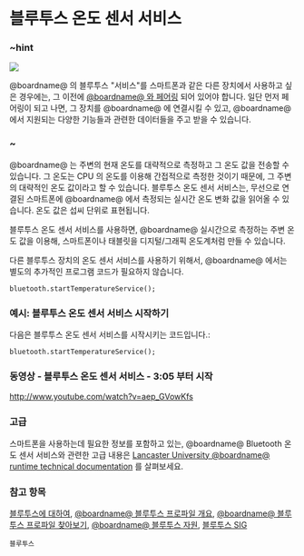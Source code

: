 # 블루투스 온도 센서 서비스

### ~hint

![](/static/bluetooth/Bluetooth_SIG.png)

@boardname@ 의 블루투스 "서비스"를 스마트폰과 같은 다른 장치에서 사용하고 싶은 경우에는, 그 이전에 [@boardname@ 와 페어링](/reference/bluetooth/bluetooth-pairing) 되어 있어야 합니다. 일단 먼저 페어링이 되고 나면, 그 장치를 @boardname@ 에 연결시킬 수 있고, @boardname@ 에서 지원되는 다양한 기능들과 관련한 데이터들을 주고 받을 수 있습니다.

### ~

@boardname@ 는 주변의 현재 온도를 대략적으로 측정하고 그 온도 값을 전송할 수 있습니다. 그 온도는 CPU 의 온도를 이용해 간접적으로 측정한 것이기 때문에, 그 주변의 대략적인 온도 값이라고 할 수 있습니다. 블루투스 온도 센서 서비스는, 무선으로 연결된 스마트폰에 @boardname@ 에서 측정되는 실시간 온도 변화 값을 읽어올 수 있습니다. 온도 값은 섭씨 단위로 표현됩니다.

블루투스 온도 센서 서비스를 사용하면, @boardname@ 실시간으로 측정하는 주변 온도 값을 이용해, 스마트폰이나 태블릿을 디지털/그래픽 온도계처럼 만들 수 있습니다.

다른 블루투스 장치의 온도 센서 서비스를 사용하기 위해서, @boardname@ 에서는 별도의 추가적인 프로그램 코드가 필요하지 않습니다.

```sig
bluetooth.startTemperatureService();
```

### 예시: 블루투스 온도 센서 서비스 시작하기

다음은 블루투스 온도 센서 서비스를 시작시키는 코드입니다.:

```blocks
bluetooth.startTemperatureService();
```

### 동영상 - 블루투스 온도 센서 서비스 - 3:05 부터 시작

http://www.youtube.com/watch?v=aep_GVowKfs

### 고급

스마트폰을 사용하는데 필요한 정보를 포함하고 있는, @boardname@ Bluetooth 온도 센서 서비스와 관련한 고급 내용은 [Lancaster University @boardname@ runtime technical documentation](http://lancaster-university.github.io/microbit-docs/ble/temperature-service/) 를 살펴보세요.

### 참고 항목

[블루투스에 대하여](/reference/bluetooth/about-bluetooth), [@boardname@ 블루투스 프로파일 개요](http://lancaster-university.github.io/microbit-docs/ble/profile/), [@boardname@ 블루투스 프로파일 찾아보기](http://lancaster-university.github.io/microbit-docs/resources/bluetooth/microbit-profile-V1.9-Level-2.pdf), [@boardname@ 블루투스 자원](http://bluetooth-mdw.blogspot.co.uk/p/bbc-microbit.html), [블루투스 SIG](https://www.bluetooth.com)

```package
블루투스
```